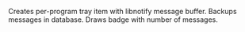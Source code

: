 Creates per-program tray item with libnotify message buffer. Backups messages in database. Draws badge with number of messages.
